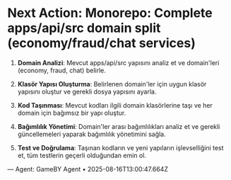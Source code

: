 # Next Action: Monorepo: Complete apps/api/src domain split (economy/fraud/chat services)

1. **Domain Analizi**: Mevcut apps/api/src yapısını analiz et ve domain'leri (economy, fraud, chat) belirle.

2. **Klasör Yapısı Oluşturma**: Belirlenen domain'ler için uygun klasör yapısını oluştur ve gerekli dosya yapısını ayarla.

3. **Kod Taşınması**: Mevcut kodları ilgili domain klasörlerine taşı ve her domain için bağımsız bir yapı oluştur.

4. **Bağımlılık Yönetimi**: Domain'ler arası bağımlılıkları analiz et ve gerekli güncellemeleri yaparak bağımlılık yönetimini sağla.

5. **Test ve Doğrulama**: Taşınan kodların ve yeni yapıların işlevselliğini test et, tüm testlerin geçerli olduğundan emin ol.

— Agent: GameBY Agent • 2025-08-16T13:00:47.664Z
